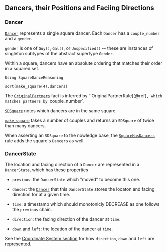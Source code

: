 ## Dancers, their Positions and Faciing Directions


### Dancer

[`Dancer`](@ref) represents a single square dancer.  Each `Dancer` has
a `couple_number` and a `gender`.

`gender` is one of `Guy()`, `Gal()`, or `Unspecified()` -- these are
instances of singleton subtypes of the abstract supertype `Gender`.

Within a square, dancers have an absolute ordering that matches their
order in a squared set.

```@example
Using SquareDanceReasoning

sort(make_square(4).dancers)
```

The [`OriginalPartners`](@ref) fact is inferred by
``OriginalPartnerRule](@ref)`, which matches partners by
`couple_number`.

[`SDSquare`](@ref) notes which dancers are in the same square.

[`make_square`](@ref) takes a number of couples and returns an
`SDSquare` of twice than many dancers.

When asserting an `SDSquare` to the nowledge base, the
[`SquareHasDancers`](@ref) rule adds the square's `Dancer`s as well.


### DancerState

The location and facing direction of a `Dancer` are represented in a
`DancerState`, which has these properties

- `previous`: the `DancerState` which "moved" to become this one.

- `dancer`: the [`Dancer`](@ref) that this `DancerState` stores the
  locaton and facing direction for at a given time.

- `time`: a timestamp which should monotonicly DECREASE as one
  follows the `previous` chain.

- `direction`: the facing direction of the dancer at `time`.

- `down` and `left`: the location of the dancer at `time`.

See the [Coordinate System section](coordinate_system.md) for how
`direction`, `down` and `left` are represented.

